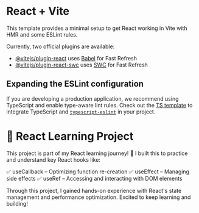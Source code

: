 # React + Vite

This template provides a minimal setup to get React working in Vite with HMR and some ESLint rules.

Currently, two official plugins are available:

- [@vitejs/plugin-react](https://github.com/vitejs/vite-plugin-react/blob/main/packages/plugin-react/README.md) uses [Babel](https://babeljs.io/) for Fast Refresh
- [@vitejs/plugin-react-swc](https://github.com/vitejs/vite-plugin-react-swc) uses [SWC](https://swc.rs/) for Fast Refresh

## Expanding the ESLint configuration

If you are developing a production application, we recommend using TypeScript and enable type-aware lint rules. Check out the [TS template](https://github.com/vitejs/vite/tree/main/packages/create-vite/template-react-ts) to integrate TypeScript and [`typescript-eslint`](https://typescript-eslint.io) in your project.

# 📌 React Learning Project
This project is part of my React learning journey! 🚀 I built this to practice and understand key React hooks like:

✅ useCallback – Optimizing function re-creation
✅ useEffect – Managing side effects
✅ useRef – Accessing and interacting with DOM elements

Through this project, I gained hands-on experience with React's state management and performance optimization. Excited to keep learning and building! 
